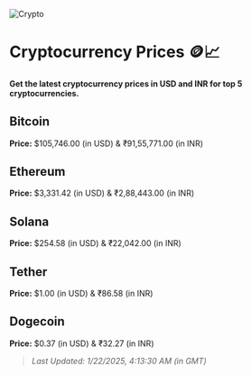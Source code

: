 
![Crypto](https://www.techguide.com.au/wp-content/uploads/2020/11/crypto3.jpeg)

# Cryptocurrency Prices 🪙📈

#### Get the latest cryptocurrency prices in USD and INR for top 5 cryptocurrencies.

## Bitcoin

**Price:** $105,746.00 (in USD) & ₹91,55,771.00 (in INR)

## Ethereum

**Price:** $3,331.42 (in USD) & ₹2,88,443.00 (in INR)

## Solana

**Price:** $254.58 (in USD) & ₹22,042.00 (in INR)

## Tether

**Price:** $1.00 (in USD) & ₹86.58 (in INR)

## Dogecoin

**Price:** $0.37 (in USD) & ₹32.27 (in INR)

> _Last Updated: 1/22/2025, 4:13:30 AM (in GMT)_
